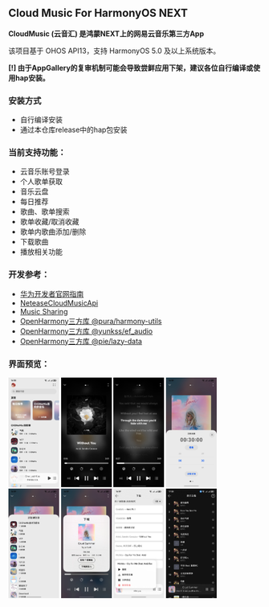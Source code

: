 ## Cloud Music For HarmonyOS NEXT

**CloudMusic (云音汇) 是鸿蒙NEXT上的网易云音乐第三方App**

该项目基于 OHOS API13，支持 HarmonyOS 5.0 及以上系统版本。

**[!] 由于AppGallery的复审机制可能会导致尝鲜应用下架，建议各位自行编译或使用hap安装。**

### 安装方式

- 自行编译安装
- 通过本仓库release中的hap包安装

### 当前支持功能：

- 云音乐账号登录
- 个人歌单获取
- 音乐云盘
- 每日推荐
- 歌曲、歌单搜索
- 歌单收藏/取消收藏
- 歌单内歌曲添加/删除
- 下载歌曲
- 播放相关功能


### 开发参考：

- [华为开发者官网指南](https://developer.huawei.com/consumer/cn/doc/harmonyos-guides-V5/application-dev-guide-V5?catalogVersion=V5)
- [NeteaseCloudMusicApi](https://gitlab.com/Binaryify/neteasecloudmusicapi)
- [Music Sharing](https://github.com/Okysu/harmony-next-music-sharing)
- [OpenHarmony三方库 @pura/harmony-utils](https://ohpm.openharmony.cn/#/cn/detail/@pura%2Fharmony-utils)
- [OpenHarmony三方库 @yunkss/ef_audio](https://ohpm.openharmony.cn/#/cn/detail/@yunkss%2Fef_audio)
- [OpenHarmony三方库 @pie/lazy-data](https://ohpm.openharmony.cn/#/cn/detail/@pie%2Flazy-data)


### 界面预览：

<img src="./images/1.jpg" width="20%" />
<img src="./images/2.jpg" width="20%" />
<img src="./images/3.jpg" width="20%" />
<img src="./images/4.jpg" width="20%" />
<img src="./images/5.jpg" width="20%" />
<img src="./images/6.jpg" width="20%" />
<img src="./images/7.jpg" width="20%" />
<img src="./images/8.jpg" width="20%" />



